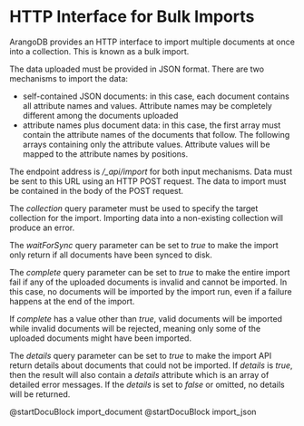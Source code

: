 HTTP Interface for Bulk Imports
===============================

ArangoDB provides an HTTP interface to import multiple documents at once into a
collection. This is known as a bulk import.

The data uploaded must be provided in JSON format. There are two mechanisms to
import the data:

* self-contained JSON documents: in this case, each document contains all 
  attribute names and values. Attribute names may be completely different
  among the documents uploaded
* attribute names plus document data: in this case, the first array must 
  contain the attribute names of the documents that follow. The following arrays
  containing only the attribute values. Attribute values will be mapped to the 
  attribute names by positions.

The endpoint address is */_api/import* for both input mechanisms. Data must be
sent to this URL using an HTTP POST request. The data to import must be
contained in the body of the POST request.

The *collection* query parameter must be used to specify the target collection for
the import. Importing data into a non-existing collection will produce an error. 

The *waitForSync* query parameter can be set to *true* to make the import only 
return if all documents have been synced to disk.

The *complete* query parameter can be set to *true* to make the entire import fail if
any of the uploaded documents is invalid and cannot be imported. In this case,
no documents will be imported by the import run, even if a failure happens at the
end of the import. 

If *complete* has a value other than *true*, valid documents will be imported while 
invalid documents will be rejected, meaning only some of the uploaded documents 
might have been imported.

The *details* query parameter can be set to *true* to make the import API return
details about documents that could not be imported. If *details* is *true*, then
the result will also contain a *details* attribute which is an array of detailed
error messages. If the *details* is set to *false* or omitted, no details will be
returned.



@startDocuBlock import_document
@startDocuBlock import_json
